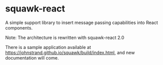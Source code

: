 # squawk-react
A simple support library to insert message passing capabilities into React components.

Note: The architecture is rewritten with squawk-react 2.0

There is a sample application available at https://johnstrand.github.io/squawk/build/index.html, and new documentation will come.
